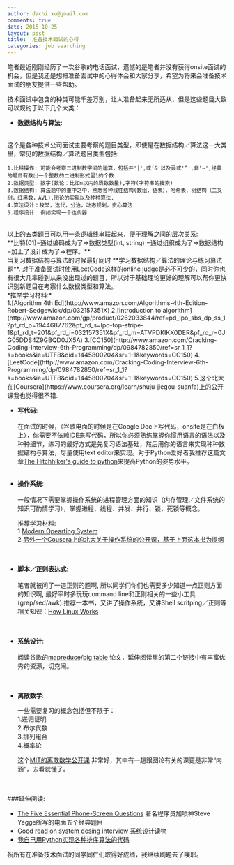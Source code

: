 ```yaml
---
author: dachi.xu@gmail.com
comments: true
date: 2015-10-25
layout: post
title:  准备技术面试的心得
categories: job searching
---
```


笔者最近刚刚经历了一次谷歌的电话面试，遗憾的是笔者并没有获得onsite面试的机会，但是我还是想把准备面试中的心得体会和大家分享，希望为将来会准备技术面试的朋友提供一些帮助。

技术面试中包含的种类可能千差万别，让人准备起来无所适从，但是这些题目大致可以规约于以下几个大类：

+ **数据结构与算法:**
<br>  
这个是各种技术公司面试主要考察的题目类型，即使是在数据结构／算法这一大类里，常见的数据结构／算法题目类型包括:

	1.比特操作: 可能会考察二进制数字间的运算，包括并'|',或‘&'以及异或'^',非‘~',经典的题目有数出一个整数的二进制形式里1的个数  
	2.数据类型: 数字(数论：比如n以内的质数数量),字符(字符串的搜索)  
	3.数据结构: 算法题中的重中之中，熟悉各种线性结构(数组，链表），哈希表，树结构（二叉树，红黑数，AVL),图论的实现以及种种算法.  
	4.算法设计：枚举，迭代，分治，动态规划，贪心算法.  
	5.程序设计: 例如实现一个迭代器  
<br>  	
	以上的五类题目可以用一条逻辑线串联起来，便于理解之间的层次关系:<br>    
**比特(01)=通过编码成为了=>数据类型(int, string) =通过组织成为了=>数据结构 =加上了设计成为了=>程序。**
<br>    
	当复习数据结构与算法的时候最好同时 **学习数据结构／算法的理论与练习算法题**. 对于准备面试时使用LeetCode这样的online judge是必不可少的，同时你也有很大几率碰到从来没出现过的题目，所以对于基础理论更好的理解可以帮你更快识别新题目在考察什么数据类型和算法。   
	<br>
	*推举学习材料:*<br>  
	1.[Algorithm 4th Ed](http://www.amazon.com/Algorithms-4th-Edition-Robert-Sedgewick/dp/032157351X)  
	2.[Introduction to algorithm](http://www.amazon.com/gp/product/0262033844/ref=pd_lpo_sbs_dp_ss_1?pf_rd_p=1944687762&pf_rd_s=lpo-top-stripe-1&pf_rd_t=201&pf_rd_i=032157351X&pf_rd_m=ATVPDKIKX0DER&pf_rd_r=0JG05DDS4Z9GBQD0JX5A)  
	3.[CC150](http://www.amazon.com/Cracking-Coding-Interview-6th-Programming/dp/0984782850/ref=sr_1_1?s=books&ie=UTF8&qid=1445800204&sr=1-1&keywords=CC150)  
	4.[LeetCode](http://www.amazon.com/Cracking-Coding-Interview-6th-Programming/dp/0984782850/ref=sr_1_1?s=books&ie=UTF8&qid=1445800204&sr=1-1&keywords=CC150)  
	5.这个北大在[Coursera](https://www.coursera.org/learn/shuju-jiegou-suanfa)上的公开课我也觉得很不错.    
<br>	    
  		
+ **写代码**:<br>	      
	在面试的时候，（谷歌电面的时候是在Google Doc上写代码，onsite是在白板上），你需要不依赖IDE来写代码，所以你必须熟练掌握你惯用语言的语法以及种种细节，练习的最好方式是先复习语法基础，然后用你的语言来实现种种数据结构与算法，尽量使用text editor来实现。对于Python爱好者我推荐这篇文章[The Hitchhiker's guide to python](http://docs.python-guide.org/en/latest/)来提高Python的姿势水平。
<br><br>    	            
  
+ **操作系统**:<br>  
	一般情况下需要掌握操作系统的进程管理方面的知识（内存管理／文件系统的知识可酌情学习），掌握进程、线程、并发、并行、锁、死锁等概念。
	
	推荐学习材料:  
	1 [Modern Opearting System](http://www.amazon.com/gp/product/0136006639?keywords=modern%20operating%20system&qid=1445800770&ref_=sr_1_2&sr=8-2)  
	2 [另外一个Cousera上的北大关于操作系统的公开课，基于上面这本书为提纲](https://www.coursera.org/course/os)    
<br><br>
	
+ **脚本／正则表达式**:<br>  
	笔者就被问了一道正则的题啊, 所以同学们你们也需要多少知道一点正则方面的知识啊, 最好平时多玩玩command line和正则相关的一些小工具(grep/sed/awk).推荐一本书，又讲了操作系统，又讲Shell scritping／正则等相关知识：[How Linux Works](http://www.amazon.com/gp/product/1593275676?keywords=how%20linux%20works&qid=1445824874&ref_=sr_1_1&sr=8-1)    
<br><br>

+ **系统设计**:<br>  
	阅读谷歌的[mapreduce](http://research.google.com/archive/mapreduce.html)/[big table](http://research.google.com/archive/bigtable.html) 论文，延伸阅读里的第二个链接中有丰富优秀的资源，切克闹。  
<br><br>

+ **离散数学**:<br>
  
	一些需要复习的概念包括但不限于：  
	1.递归证明  
	2.布尔代数  
	3.排列组合  
	4.概率论  
	
	这个[MIT的离散数学公开课](http://ocw.mit.edu/courses/electrical-engineering-and-computer-science/6-042j-mathematics-for-computer-science-fall-2010/index.htm?utm_source=OCWDept&utm_medium=CarouselSm&utm_campaign=FeaturedCourse) 非常好，其中有一趟跟图论有关的课更是非常“内涵”，去看就懂了。   
<br><br>    

###延伸阅读:
* [The Five Essential Phone-Screen Questions](https://sites.google.com/site/steveyegge2/five-essential-phone-screen-questions) 著名程序员加喷神Steve Yegge所写的电面五个经典题目
* [Good read on system desing interview](https://github.com/checkcheckzz/system-design-interview) 系统设计读物
* [我自己用Python实现各种排序算法的代码](https://github.com/DachiCoding/programming_practice/blob/master/python/sort.py) 

祝所有在准备技术面试的同学同仁们取得好成绩，我继续刷题去了噢耶。
